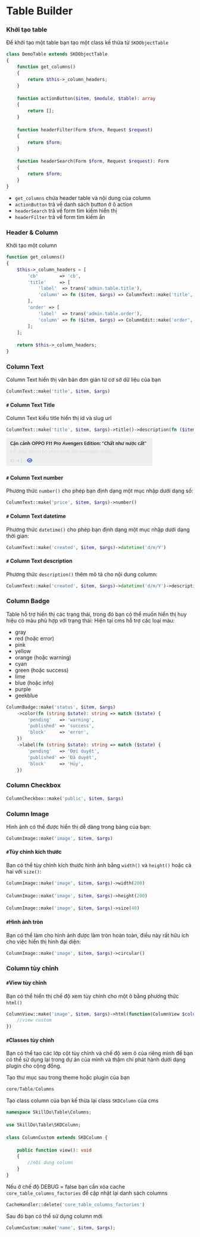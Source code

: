 # Table Builder

### Khởi tạo table
Để khởi tạo một table bạn tạo một class kế thừa từ `SKDObjectTable`
```php
class DemoTable extends SKDObjectTable
{
    function get_columns()
    {
        return $this->_column_headers;
    }
    
    function actionButton($item, $module, $table): array
    {
        return [];
    }
    
    function headerFilter(Form $form, Request $request)
    {
        return $form;
    }

    function headerSearch(Form $form, Request $request): Form
    {
        return $form;
    }
}
```

- `get_columns` chứa header table và nội dung của column
- `actionButton` trả về danh sách button ở ô action
- `headerSearch` trả về form tìm kiếm hiển thị
- `headerFilter` trả về form tìm kiếm ẩn

### Header & Column
Khởi tạo một column
```php
function get_columns()
{
    $this->_column_headers = [
        'cb'        => 'cb',
        'title'     => [
            'label'  => trans('admin.table.title'),
            'column' => fn ($item, $args) => ColumnText::make('title', $item, $args)->title()->description(fn ($item): string => $item->excerpt),
        ],
        'order' => [
            'label'  => trans('admin.table.order'),
            'column' => fn ($item, $args) => ColumnEdit::make('order', $item, $args),
        ];
    ];

    return $this->_column_headers;
}

```
### Column Text
Column Text hiển thị văn bản đơn giản từ cơ sở dữ liệu của bạn

```php
ColumnText::make('title', $item, $args)
```
#### `#` Column Text Title
Column Text kiểu title hiển thị id và slug url
```php
ColumnText::make('title', $item, $args)->title()->description(fn ($item): string => $item->excerpt)
```
![img_2.png](img_2.png)

#### `#` Column Text number
Phương thức `number()` cho phép bạn định dạng một mục nhập dưới dạng số:
```php
ColumnText::make('price', $item, $args)->number()
```

#### `#` Column Text datetime
Phương thức `datetime()` cho phép bạn định dạng một mục nhập dưới dạng thời gian:

```php
ColumnText::make('created', $item, $args)->datetime('d/m/Y')
```

#### `#` Column Text description
Phương thức `description()` thêm mô tả cho nội dung column:

```php
ColumnText::make('created', $item, $args)->datetime('d/m/Y')->description(fn ($item): string => $item->excerpt)
```
### Column Badge
Table hỗ trợ hiển thị các trạng thái, trong đó bạn có thể muốn hiển thị huy hiệu có màu phù hợp với trạng thái:
Hiện tại cms hỗ trợ các loại màu:
- gray
- red (hoặc error)
- pink
- yellow
- orange (hoặc warning)
- cyan
- green (hoặc success)
- lime
- blue (hoặc info)
- purple
- geekblue

```php
ColumnBadge::make('status', $item, $args)
    ->color(fn (string $state): string => match ($state) {
        'pending'   => 'warning',
        'published' => 'success',
        'block'     => 'error',
    })
    ->label(fn (string $state): string => match ($state) {
        'pending'   => 'Đợi duyệt',
        'published' => 'Đã duyệt',
        'block'     => 'Hủy',
    })
```

### Column Checkbox

```php
ColumnCheckbox::make('public', $item, $args)
```

### Column Image
Hình ảnh có thể được hiển thị dễ dàng trong bảng của bạn:
```php
ColumnImage::make('image', $item, $args)
```

#### `#`Tùy chỉnh kích thước
Bạn có thể tùy chỉnh kích thước hình ảnh bằng `width()` và `height()` hoặc cả hai với `size()`:
```php
ColumnImage::make('image', $item, $args)->width(200)

ColumnImage::make('image', $item, $args)->height(200)

ColumnImage::make('image', $item, $args)->size(40)
```

#### `#`Hình ảnh tròn
Bạn có thể làm cho hình ảnh được làm tròn hoàn toàn, điều này rất hữu ích cho việc hiển thị hình đại diện:
```php
ColumnImage::make('image', $item, $args)->circular()
```

### Column tùy chỉnh
#### `#`View tùy chỉnh
Bạn có thể hiển thị chế độ xem tùy chỉnh cho một ô bằng phương thức `html()`
```php
ColumnView::make('image', $item, $args)->html(function(ColumnView $column) {
    //view custom
})
```

#### `#`Classes tùy chỉnh
Bạn có thể tạo các lớp cột tùy chỉnh và chế độ xem ô của riêng mình để bạn có thể sử dụng lại trong dự án của mình và thậm chí phát hành dưới dạng plugin cho cộng đồng.
>
Tạo thư mục sau trong theme hoặc plugin của bạn
```php
core/Table/Columns
```

Tạo class column của bạn kế thừa lại class `SKDColumn` của cms

```php
namespace SkillDo\Table\Columns;

use SkillDo\Table\SKDColumn;

class ColumnCustom extends SKDColumn {

    public function view(): void
    {
        //nội dung column
    }
}
```

Nếu ở chế độ DEBUG = false bạn cần xóa cache `core_table_columns_factories` để cập nhật lại danh sách columns

```php
CacheHandler::delete('core_table_columns_factories')
```

Sau đó bạn có thể sử dụng column mới

```php
ColumnCustom::make('name', $item, $args);
```
